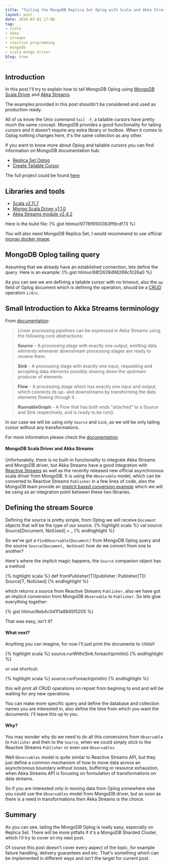 ```yaml
---
title: "Tailing the MongoDB Replica Set Oplog with Scala and Akka Streams"
layout: post
date: 2016-03-01 17:00
tag:
- scala
- akka
- streams
- reactive programming
- mongodb
- scala mongo driver
blog: true
---
```


## Introduction
In this post I'll try to explain how to tail MongoDB Oplog using [MongoDB Scala Driver](http://mongodb.github.io/mongo-scala-driver/1.1/getting-started/) and [Akka Streams](http://doc.akka.io/docs/akka/2.4.2/scala/stream/index.html).

The examples provided in this post shouldn't be considered and used as production ready.

All of us know the Unix command `tail -f`, a tailable cursors have pretty much the same concept. MongoDB provides a good functionality for tailing cursors and it doesn't require any extra library or toolbox. When it comes to Oplog nothing changes here, it's the same collection as any other.

If you want to know more about Oplog and tailable cursors you can find information on MongoDB documentation hub:

- [Replica Set Oplog](https://docs.mongodb.org/manual/core/replica-set-oplog/)
- [Create Tailable Cursor](https://docs.mongodb.org/manual/tutorial/create-tailable-cursor/)

The full project could be found [here](https://github.com/htimur/mongo_oplog_akka_streams)

## Libraries and tools

- [Scala v2.11.7](http://www.scala-lang.org/documentation/getting-started.html)
- [Mongo Scala Driver v1.1.0](http://mongodb.github.io/mongo-scala-driver/1.1/getting-started/)
- [Akka Streams module v2.4.2](http://doc.akka.io/docs/akka/2.4.2/scala/stream/index.html)

Here is the build file:
{% gist htimur/9776f9100363ff9cdf73 %}

You will also need MongoDB Replica Set, I would recommend to use official [mongo docker image](https://hub.docker.com/_/mongo/).

## MongoDB Oplog tailing query

Assuming that we already have an established connection, lets define the query. Here is an example:
{% gist htimur/68f2639d98269c1026a0 %}

As you can see we are defining a tailable cursor with no timeout, also the `op` field of Oplog document which is defining the operation, should be a [CRUD](https://en.wikipedia.org/wiki/Create,_read,_update_and_delete) operation `i/d/u`.

## Small Introduction to Akka Streams terminology

From [documentation](http://doc.akka.io/docs/akka/2.4.2/scala/stream/index.html):

>Linear processing pipelines can be expressed in Akka Streams using the following core abstractions:

> **Source** - A processing stage with exactly one output, emitting data elements whenever downstream processing stages are ready to receive them.

> **Sink** - A processing stage with exactly one input, requesting and accepting data elements possibly slowing down the upstream producer of elements

> **Flow** - A processing stage which has exactly one input and output, which connects its up- and downstreams by transforming the data elements flowing through it.

> **RunnableGraph** - A Flow that has both ends "attached" to a Source and Sink respectively, and is ready to be run().

In our case we will be using only `Source` and `Sink`, as we will be only tailing cursor without any transformations.

For more information please check the [documentation](http://doc.akka.io/docs/akka/2.4.2/scala/stream/index.html).

#### MongoDB Scala Driver and Akka Streams

Unfortunately, there is no built-in functionality to integrate Akka Streams and MongoDB driver, but Akka Streams have a good integration with [Reactive Streams](http://www.reactive-streams.org/) as well as the recently released new official asynchronous scala driver from MongoDB. It is using the `Observable` model, which can be converted to Reactive Streams `Publisher` in a few lines of code, also the MongoDB team provide an [implicit based conversion example](https://github.com/mongodb/mongo-scala-driver/blob/master/examples/src/test/scala/rxStreams/Implicits.scala) which we will be using as an integration point between these two libraries.

## Defining the stream Source

Defining the source is pretty simple, from Oplog we will receive `Document` objects that will be the type of our source.
{% highlight scala %}
val source: Source[Document, NotUsed] = _
{% endhighlight %}

So we've got a `FindObservable[Document]` from MongoDB Oplog query and the source `Source[Document, NotUsed]` how do we convert from one to another?

Here's where the implicit magic happens, the `Source` companion object has a method

{% highlight scala %}
def fromPublisher[T](publisher: Publisher[T]): Source[T, NotUsed]
{% endhighlight %}

which returns a source from Reactive Streams `Publisher`, also we have got an implicit conversion from MongoDB `Observable` to `Publisher`. So lets glue everything together:

{% gist htimur/6eb4c041f1a8845f5205 %}

That was easy, isn't it?

#### What next?

Anything you can imagine, for now I'll just print the documents to `STDOUT`

{% highlight scala %}
source.runWith(Sink.foreach(println))
{% endhighlight %}

or use shortcut:

{% highlight scala %}
source.runForeach(println)
{% endhighlight %}

this will print all CRUD operations on repset from begining to end and will be waiting for any new operations.

You can make more specific query and define the database and collection names you are interested in, also define the time from which you want the documents. I'll leave this up to you.

#### Why?

You may wonder why do we need to do all this conversions from `Observable` to `Publisher` and then to the `Source`, when we could simply stick to the Reactive Streams `Publisher` or even use `Observables`.

Well `Observables` model is quite similar to Reactive Streams API, but they just define a common mechanism of how to move data across an asynchronous boundary without losses, buffering or resource exhaustion, when Akka Streams API is focusing on formulation of transformations on data streams.

So if you are interested only in moving data from Oplog somewhere else you could use the `Observables` model from MongoDB driver, but as soon as there is a need in transformations then Akka Streams is the choice.

## Summary

As you can see, tailing the MongoDB Oplog is really easy, especially on Replica Set. There will be more pitfalls if it's a MongoDB Sharded Cluster, which I'll try to cover on my next post.

Of course this post doesn't cover every aspect of the topic, for example failure handling, delivery guarantees and etc.  That's something which can be implemented in different ways and isn't the target for current post.
